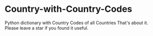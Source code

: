 # Country-with-Country-Codes
Python dictionary with Country Codes of all Countries
That's about it. 
Please leave a star if you found it useful.

